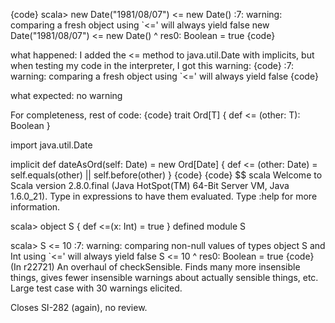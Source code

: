 {code}
scala> new Date("1981/08/07") <= new Date()
<console>:7: warning: comparing a fresh object using `<=' will always yield false
       new Date("1981/08/07") <= new Date()
                              ^
res0: Boolean = true
{code}

what happened: I added the <= method to java.util.Date with implicits, but when testing my code in the interpreter, I got this warning:
{code}
<console>:7: warning: comparing a fresh object using `<=' will always yield false
{code}

what expected: no warning

For completeness, rest of code:
{code}
trait Ord[T] {
  def <= (other: T): Boolean
}

import java.util.Date

implicit def dateAsOrd(self: Date) = new Ord[Date] {
  def <= (other: Date) = self.equals(other) || self.before(other)
}
{code}
{code}
$$ scala
Welcome to Scala version 2.8.0.final (Java HotSpot(TM) 64-Bit Server VM, Java 1.6.0_21).
Type in expressions to have them evaluated.
Type :help for more information.

scala> object S { def <=(x: Int) = true }
defined module S

scala> S <= 10
<console>:7: warning: comparing non-null values of types object S and Int using `<=' will always yield false
       S <= 10
         ^
res0: Boolean = true
{code}
(In r22721) An overhaul of checkSensible.  Finds many more insensible things,
gives fewer insensible warnings about actually sensible things, etc.
Large test case with 30 warnings elicited.

Closes SI-282 (again), no review.
